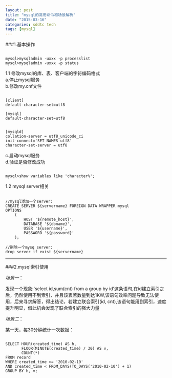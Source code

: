 ```yaml
---
layout: post
title: "mysql的常用命令和场景解析"
date: "2015-03-16"
categories: sddtc tech
tags: [mysql]
---
```


###1.基本操作   
 

```

mysql>mysqladmin -uxxx -p processlist
mysql>mysqladmin -uxxx -p status

```

1.1 修改mysql的库、表、客户端的字符编码格式  
a.停止mysql服务  
b.修改my.cnf文件

```

[client]
default-character-set=utf8

[mysql]
default-character-set=utf8


[mysqld]
collation-server = utf8_unicode_ci
init-connect='SET NAMES utf8'
character-set-server = utf8

```

c.启动mysql服务  
d.验证是否修改成功  

```

mysql>show variables like 'character%';

```


1.2 mysql server相关  

```

//mysql添加一个server:
CREATE SERVER ${servername} FOREIGN DATA WRAPPER mysql
OPTIONS
	(
		HOST '${remote_host}',
		DATABASE '${dbname}',
		USER '${username}',
		PASSWORD '${password}'
	);

//删除一个mysq server:
drop server if exist ${servername}

```

* * * 


###2.mysql索引使用  

*场景一*：  

发现一个现象:'select id,sum(cnt) from a group by id'这条语句,在id建立索引之后，仍然使用不到索引，并且该表若数量到达1KW,该语句效率问题导致无法使用，后来寻求解答，得出结论，若建立联合索引(id, cnt),该语句能用到索引，速度提升明显，借此机会发现了联合索引的强大力量  

*场景二*：  

某一天，每30分钟统计一次数据：  

```

SELECT HOUR(created_time) AS h, 
       FLOOR(MINUTE(created_time) / 30) AS v, 
       COUNT(*) 
FROM record 
WHERE created_time >= '2010-02-10' 
AND created_time < FROM_DAYS(TO_DAYS('2010-02-10') + 1) 
GROUP BY h, v;

```


